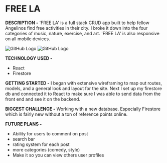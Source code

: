 # FREE LA  
**DESCRIPTION -**
'FREE LA' is a full stack CRUD app built to help fellow Angelinos find free activities in their city. I broke it down into the four categories of music, nature, exercise, and art. 'FREE LA' is also responsive on all mobile devices. 

![GitHub Logo](https://i.imgur.com/eVFCd51.jpg)
![GitHub Logo](https://i.imgur.com/D015biY.png)


**TECHNOLOGY USED -**

* React
* Firestore


**GETTING STARTED -** 
I began with extensive wireframing to map out routes, models, and a general look and layout for the site. Next I set up my firestore db and connected it to React to make sure I was able to send data from the front end and see it on the backend. 

**BIGGEST CHALLENGE -** Working with a new database. Especially Firestore which is fairly new without a ton of reference points online. 

**FUTURE PLANS -**
* Ability for users to comment on post
* search bar 
* rating system for each post 
* more categories (comedy, style)
* Make it so you can view others user profiles


